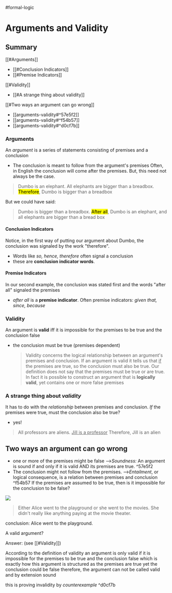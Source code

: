 #formal-logic
# Arguments and Validity
## Summary
[[#Arguments]]
- [[#Conclusion Indicators]]
- [[#Premise Indicators]]

[[#Validity]]
- [[#A strange thing about validity]]

[[#Two ways an argument can go wrong]]
- [[arguments-validity#^57e5f2]]
- [[arguments-validity#^f54b57]]
- [[arguments-validity#^d0cf7b]]

### Arguments
An *argument* is a series of statements consisting of premises and a conclusion
- The conclusion is meant to follow from the argument's premises
Often, in English the conclusion will come after the premises. But, this need not always be the case.

>Dumbo is an elephant. All elephants are bigger than a breadbox. <Mark>Therefore</Mark>, Dumbo is bigger than a breadbox

But we could have said:

>Dumbo is bigger than a breadbox. <Mark>After all</Mark>, Dumbo is an elephant, and all elephants are bigger than a bread box

#### Conclusion Indicators
Notice, in the first way of putting our argument about Dumbo, the conclusion was signaled by the work "therefore".
- Words like *so, hence, therefore* often signal a conclusion
- these are **conclusion indicator words**.

#### Premise Indicators
In our second example, the conclusion was stated first and the words "after all" signaled the premises
- *after all* is a **premise indicator**. Often premise indicators: *given that, since, because*

### Validity
An argument is **valid** iff it is impossible for the premises to be true and the conclusion false
- the conclusion must be true (premises dependent)

	>Validity concerns the logical relationship between an argument's premises and conclusion. If an argument is valid it tells us that <u>if</u> the premises are true, so the conclusion must also be true. Our definition does not say that the premises must be true or are true. In fact it is possible to construct an argument that is **logically valid**, yet contains one or more false premises

### A strange thing about *validity*
It has to do with the *relationship* between premises and conclusion. *If* the premises were true, must the conclusion also be true?
- yes!

>All professors are aliens.
<u>Jill is a professor</u>
Therefore, Jill is an alien

## Two ways an argument can go wrong
- one or more of the premises might be false
	-->*Soundness:* An argument is sound if and only if it is valid AND its premises are true. ^57e5f2
- The conclusion might not follow from the premises.
	-->*Entailment*, or logical consequence, is a relation between premises and conclusion 
	 ^f54b57
If the premises are assumed to be true, then is it impossible for the conclusion to be false?

![](CaptureLogic_argumentwrong.png)

>Either Alice went to the playground or she went to the movies. She didn't really like anything paying at the movie theater.

conclusion: Alice went to the playground.

A valid argument?

Answer: 
(see [[#Validity]])

According to the definition of validity an argument is only valid if it is impossible for the premises to be true and the conclusion false which is exactly how this argument is structured as the premises are true yet the conclusion could be false therefore, the argument can not be called valid and by extension sound

this is proving invalidity by *counterexample* ^d0cf7b